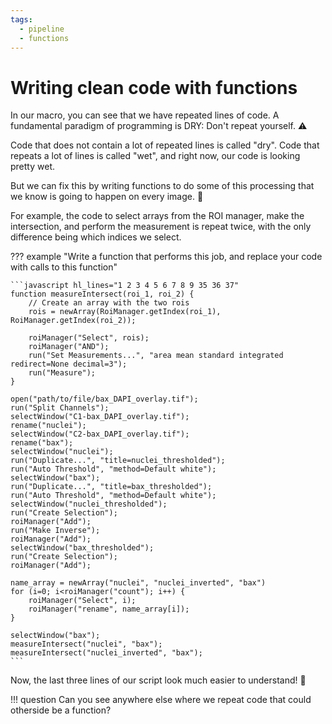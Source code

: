 ```yaml
---
tags:
  - pipeline
  - functions
---
```

# Writing clean code with functions

In our macro, you can see that we have repeated lines of code. A fundamental
paradigm of programming is DRY: Don't repeat yourself. :warning:

Code that does not contain a lot of repeated lines is called "dry". Code that
repeats a lot of lines is called "wet", and right now, our code is looking
pretty wet.

But we can fix this by writing functions to do some of this processing that we
know is going to happen on every image. :wrench:

For example, the code to select arrays from the ROI manager, make the
intersection, and perform the measurement is repeat twice, with the only
difference being which indices we select.

??? example "Write a function that performs this job, and replace your code with calls to this function"

    ```javascript hl_lines="1 2 3 4 5 6 7 8 9 35 36 37"
    function measureIntersect(roi_1, roi_2) {
        // Create an array with the two rois
        rois = newArray(RoiManager.getIndex(roi_1), RoiManager.getIndex(roi_2));

        roiManager("Select", rois);
        roiManager("AND");
        run("Set Measurements...", "area mean standard integrated redirect=None decimal=3");
        run("Measure");
    }

    open("path/to/file/bax_DAPI_overlay.tif");
    run("Split Channels");
    selectWindow("C1-bax_DAPI_overlay.tif");
    rename("nuclei");
    selectWindow("C2-bax_DAPI_overlay.tif");
    rename("bax");
    selectWindow("nuclei");
    run("Duplicate...", "title=nuclei_thresholded");
    run("Auto Threshold", "method=Default white");
    selectWindow("bax");
    run("Duplicate...", "title=bax_thresholded");
    run("Auto Threshold", "method=Default white");
    selectWindow("nuclei_thresholded");
    run("Create Selection");
    roiManager("Add");
    run("Make Inverse");
    roiManager("Add");
    selectWindow("bax_thresholded");
    run("Create Selection");
    roiManager("Add");

    name_array = newArray("nuclei", "nuclei_inverted", "bax")
    for (i=0; i<roiManager("count"); i++) {
        roiManager("Select", i);
        roiManager("rename", name_array[i]);
    }

    selectWindow("bax");
    measureIntersect("nuclei", "bax");
    measureIntersect("nuclei_inverted", "bax");
    ```

Now, the last three lines of our script look much easier to understand! :tada:

!!! question
    Can you see anywhere else where we repeat code that could otherside be a
    function?
